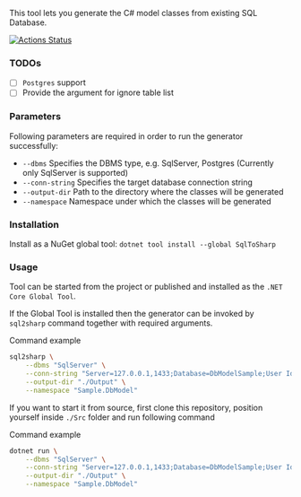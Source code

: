This tool lets you generate the C# model classes from existing SQL Database. 

[![Actions Status](https://github.com/imujagic/sql-to-sharp/workflows/build/badge.svg)](https://github.com/imujagic/sql-to-sharp/actions)

### TODOs

- [ ] `Postgres` support
- [ ] Provide the argument for ignore table list

### Parameters

Following parameters are required in order to run the generator successfully:

- `--dbms` Specifies the DBMS type, e.g. SqlServer, Postgres (Currently only SqlServer is supported)
- `--conn-string` Specifies the target database connection string
- `--output-dir` Path to the directory where the classes will be generated
- `--namespace` Namespace under which the classes will be generated

### Installation

Install as a NuGet global tool: `dotnet tool install --global SqlToSharp`

### Usage

Tool can be started from the project or published and installed as the `.NET Core Global Tool`.

If the Global Tool is installed then the generator can be invoked by `sql2sharp` command together with required arguments.

Command example

```bash
sql2sharp \
    --dbms "SqlServer" \
    --conn-string "Server=127.0.0.1,1433;Database=DbModelSample;User Id=db_model_generator_user;Password=DbModelGen123#" \
    --output-dir "./Output" \
    --namespace "Sample.DbModel"
```

If you want to start it from source, first clone this repository, position yourself inside `./Src` folder and run following command

Command example

```bash
dotnet run \
    --dbms "SqlServer" \
    --conn-string "Server=127.0.0.1,1433;Database=DbModelSample;User Id=db_model_generator_user;Password=DbModelGen123#" \
    --output-dir "./Output" \
    --namespace "Sample.DbModel"
```
